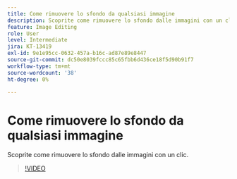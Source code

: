```yaml
---
title: Come rimuovere lo sfondo da qualsiasi immagine
description: Scoprite come rimuovere lo sfondo dalle immagini con un clic
feature: Image Editing
role: User
level: Intermediate
jira: KT-13419
exl-id: 9e1e95cc-0632-457a-b16c-ad87e89e8447
source-git-commit: dc50e8039fccc85c65fbb6d436ce18f5d90b91f7
workflow-type: tm+mt
source-wordcount: '38'
ht-degree: 0%

---
```


# Come rimuovere lo sfondo da qualsiasi immagine

Scoprite come rimuovere lo sfondo dalle immagini con un clic.

>[!VIDEO](https://video.tv.adobe.com/v/3420220?quality=12&learn=on&hidetitle=true)
